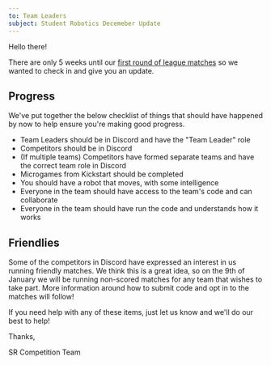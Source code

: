 ```yaml
---
to: Team Leaders
subject: Student Robotics Decemeber Update
---
```

Hello there!

There are only 5 weeks until our [first round of league matches](https://studentrobotics.org/events/sr2021/league-1/) so we wanted to check in and give you an update.

## Progress

We've put together the below checklist of things that should have happened by now to help ensure you're making good progress.

 - Team Leaders should be in Discord and have the "Team Leader" role
 - Competitors should be in Discord
 - (If multiple teams) Competitors have formed separate teams and have the correct team role in Discord
 - Microgames from Kickstart should be completed
 - You should have a robot that moves, with some intelligence
 - Everyone in the team should have access to the team's code and can collaborate
 - Everyone in the team should have run the code and understands how it works

## Friendlies

Some of the competitors in Discord have expressed an interest in us running friendly matches. We think this is a great idea, so on the 9th of January we will be running non-scored matches for any team that wishes to take part. More information around how to submit code and opt in to the matches will follow!


If you need help with any of these items, just let us know and we'll do our best to help!

Thanks,

SR Competition Team
